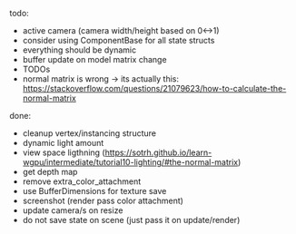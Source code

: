 todo:
 * active camera (camera width/height based on 0<->1)
 * consider using ComponentBase for all state structs
 * everything should be dynamic
 * buffer update on model matrix change
 * TODOs
 * normal matrix is wrong -> its actually this: https://stackoverflow.com/questions/21079623/how-to-calculate-the-normal-matrix

done:
 * cleanup vertex/instancing structure
 * dynamic light amount
 * view space ligthning (https://sotrh.github.io/learn-wgpu/intermediate/tutorial10-lighting/#the-normal-matrix)
 * get depth map
 * remove extra_color_attachment
 * use BufferDimensions for texture save
 * screenshot (render pass color attachment)
 * update camera/s on resize
 * do not save state on scene (just pass it on update/render)